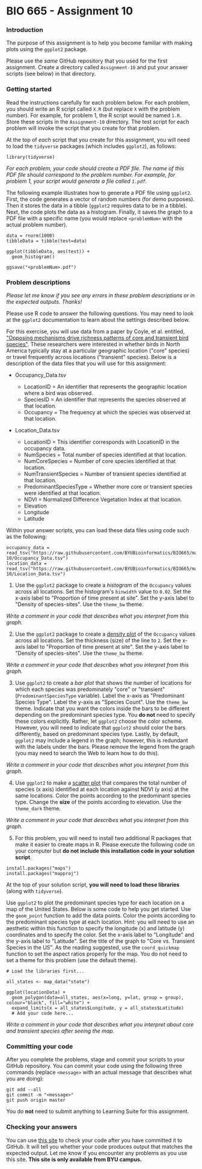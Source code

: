 # BIO 665 - Assignment 10

### Introduction

The purpose of this assignment is to help you become familiar with making plots using the `ggplot2` package.

Please use the *same* GitHub repository that you used for the first assignment. Create a directory called `Assignment-10` and put your answer scripts (see below) in that directory.

### Getting started

Read the instructions carefully for each problem below. For each problem, you should write an R script called `X.R` (but replace `X` with the problem number). For example, for problem 1, the R script would be named `1.R`. Store these scripts in the `Assignment-10` directory. The test script for each problem will invoke the script that you create for that problem.

At the top of *each* script that you create for this assignment, you will need to load the `tidyverse` packages (which includes `ggplot2`), as follows:

```
library(tidyverse)
```

*For each problem, your code should create a PDF file. The name of this PDF file should correspond to the problem number. For example, for problem 1, your script would generate a file called `1.pdf`.*

The following example illustrates how to generate a PDF file using `ggplot2`. First, the code generates a vector of random numbers (for demo purposes). Then it stores the data in a tibble (`ggplot2` requires data to be in a tibble). Next, the code plots the data as a histogram. Finally, it saves the graph to a PDF file with a specific name (you would replace `<problemNum>` with the actual problem number).

```
data = rnorm(1000)
tibbleData = tibble(test=data)

ggplot(tibbleData, aes(test)) +
  geom_histogram()

ggsave("<problemNum>.pdf")
```

### Problem descriptions

*Please let me know if you see any errors in these problem descriptions or in the expected outputs. Thanks!*

Please use R code to answer the following questions. You may need to look at the `ggplot2` documentation to learn about the settings described below.

For this exercise, you will use data from a paper by Coyle, et al. entitled, ["Opposing mechanisms drive richness patterns of core and transient bird species"](http://www.journals.uchicago.edu/doi/10.1086/669903). These researchers were interested in whether birds in North America typically stay at a particular geographic location ("core" species) or travel frequently across locations ("transient" species). Below is a description of the data files that you will use for this assignment:

* Occupancy_Data.tsv

    - LocationID = An identifier that represents the geographic location where a bird was observed.
    - SpeciesID = An identifier that represents the species observed at that location.
    - Occupancy = The frequency at which the species was observed at that location.

* Location_Data.tsv

    - LocationID = This identifier corresponds with LocationID in the occupancy data.
    - NumSpecies = Total number of species identified at that location.
    - NumCoreSpecies = Number of core species identified at that location.
    - NumTransientSpecies = Number of transient species identified at that location.
    - PredominantSpeciesType = Whether more core or transient species were identified at that location.
    - NDVI = Normalized Difference Vegetation Index at that location.
    - Elevation
    - Longitude
    - Latitude

Within your answer scripts, you can load these data files using code such as the following:

```
occupancy_data = read_tsv("https://raw.githubusercontent.com/BYUBioinformatics/BIO665/master/Assignment-10/Occupancy_Data.tsv")
location_data = read_tsv("https://raw.githubusercontent.com/BYUBioinformatics/BIO665/master/Assignment-10/Location_Data.tsv")
```

1. Use the `ggplot2` package to create a *histogram* of the `Occupancy` values across all locations. Set the histogram's `binwidth` value to `0.02`. Set the x-axis label to "Proportion of time present at site". Set the y-axis label to "Density of species-sites". Use the `theme_bw` theme.

*Write a comment in your code that describes what you interpret from this graph.*

2. Use the `ggplot2` package to create a [density plot](http://docs.ggplot2.org/0.9.3.1/geom_density.html) of the `Occupancy` values across all locations. Set the thickness (size) of the line to `2`. Set the x-axis label to "Proportion of time present at site". Set the y-axis label to "Density of species-sites". Use the `theme_bw` theme.

*Write a comment in your code that describes what you interpret from this graph.*

3. Use `ggplot2` to create a *bar plot* that shows the number of locations for which each species was predominately "core" or "transient" (`PredominantSpeciesType` variable). Label the x-axis as "Predominant Species Type". Label the y-axis as "Species Count". Use the `theme_bw` theme. Indicate that you want the colors inside the bars to be different depending on the predominant species type. You **do not** need to specify these colors explicitly. Rather, let `ggplot2` choose the color scheme. However, you will need to indicate that `ggplot2` should color the bars differently, based on predominant species type. Lastly, by default, `ggplot2` may include a legend in the graph; however, this is redundant with the labels under the bars. Please remove the legend from the graph (you may need to search the Web to learn how to do this).

*Write a comment in your code that describes what you interpret from this graph.*

4. Use `ggplot2` to make a [scatter plot](http://docs.ggplot2.org/current/geom_point.html) that compares the total number of species (x axis) identified at each location against NDVI (y axis) at the same locations. Color the points according to the predominant species type. Change the **size** of the points according to elevation. Use the `theme_dark` theme.

*Write a comment in your code that describes what you interpret from this graph.*

5. For this problem, you will need to install two additional R packages that make it easier to create maps in R. Please execute the following code on your computer but **do not include this installation code in your solution script**.

```
install.packages("maps")
install.packages("mapproj")
```

At the top of your solution script, **you will need to load these libraries** (along with `tidyverse`).

Use `ggplot2` to plot the predominant species type for each location on a map of the United States. Below is some code to help you get started. Use the `geom_point` function to add the data points. Color the points according to the predominant species type at each location. Hint: you will need to use an aesthetic within this function to specify the longitude (x) and latitude (y) coordinates and to specify the color. Set the x-axis label to "Longitude" and the y-axis label to "Latitude". Set the title of the graph to "Core vs. Transient Species in the US". As the reading suggested, use the `coord_quickmap` function to set the aspect ratios properly for the map. You do not need to set a theme for this problem (use the default theme).

```
# Load the libraries first...

all_states <- map_data("state")

ggplot(locationData) + 
  geom_polygon(data=all_states, aes(x=long, y=lat, group = group), colour="black", fill="white") + 
  expand_limits(x = all_states$Longitude, y = all_states$Latitude)
  # Add your code here...
```

*Write a comment in your code that describes what you interpret about core and transient species after seeing the map.*

### Committing your code

After you complete the problems, stage and commit your scripts to your GitHub repository. You can commit your code using the following three commands (replace `<message>` with an actual message that describes what you are doing):

```
git add --all
git commit -m "<message>"
git push origin master
```

You do **not** need to submit anything to Learning Suite for this assignment.

### Checking your answers

You can use [this site](http://bonsai.byu.edu:9000) to check your code after you have committed it to GitHub. It will tell you whether your code produces output that matches the expected output. Let me know if you encounter any problems as you use this site. **This site is only available from BYU campus.**